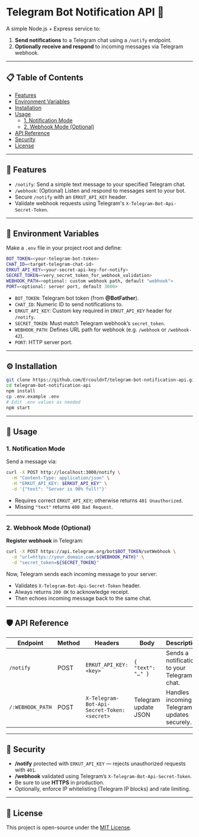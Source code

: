 # Telegram Bot Notification API 🚀

A simple Node.js + Express service to:

1. **Send notifications** to a Telegram chat using a `/notify` endpoint.
2. **Optionally receive and respond** to incoming messages via Telegram webhook.

---

## 📋 Table of Contents

- [Features](#features)
- [Environment Variables](#environment-variables)
- [Installation](#installation)
- [Usage](#usage)
  - [1. Notification Mode](#1-notification-mode)
  - [2. Webhook Mode (Optional)](#2-webhook-mode-optional)
- [API Reference](#api-reference)
- [Security](#security)
- [License](#license)

---

## 🧩 Features

- `/notify`: Send a simple text message to your specified Telegram chat.
- `/webhook`: (Optional) Listen and respond to messages sent to your bot.
- Secure `/notify` with an `ERKUT_API_KEY` header.
- Validate webhook requests using Telegram's `X-Telegram-Bot-Api-Secret-Token`.

---

## 🔐 Environment Variables

Make a `.env` file in your project root and define:

```bash
BOT_TOKEN=<your-telegram-bot-token>
CHAT_ID=<target-telegram-chat-id>
ERKUT_API_KEY=<your-secret-api-key-for-notify>
SECRET_TOKEN=<very_secret_token_for_webhook_validation>
WEBHOOK_PATH=<optional: custom webhook path, default "webhook">
PORT=<optional: server port, default 3000>
```

- `BOT_TOKEN`: Telegram bot token (from **@BotFather**).
- `CHAT_ID`: Numeric ID to send notifications to.
- `ERKUT_API_KEY`: Custom key required in `ERKUT_API_KEY` header for `/notify`.
- `SECRET_TOKEN`: Must match Telegram webhook’s `secret_token`.
- `WEBHOOK_PATH`: Defines URL path for webhook (e.g. `/webhook` or `/webhook-42`).
- `PORT`: HTTP server port.

---

## ⚙️ Installation

```bash
git clone https://github.com/ErcouldnT/telegram-bot-notification-api.git
cd telegram-bot-notification-api
npm install
cp .env.example .env
# Edit .env values as needed
npm start
```

---

## 🚀 Usage

### 1. Notification Mode

Send a message via:

```bash
curl -X POST http://localhost:3000/notify \
  -H "Content-Type: application/json" \
  -H "ERKUT_API_KEY: $ERKUT_API_KEY" \
  -d '{"text": "Server is 90% full!"}'
```

- Requires correct `ERKUT_API_KEY`; otherwise returns `401 Unauthorized`.
- Missing `"text"` returns `400 Bad Request`.

---

### 2. Webhook Mode (Optional)

**Register webhook** in Telegram:

```bash
curl -X POST https://api.telegram.org/bot$BOT_TOKEN/setWebhook \
  -d "url=https://your.domain.com/${WEBHOOK_PATH}" \
  -d "secret_token=${SECRET_TOKEN}"
```

Now, Telegram sends each incoming message to your server:

- Validates `X-Telegram-Bot-Api-Secret-Token` header.
- Always returns `200 OK` to acknowledge receipt.
- Then echoes incoming message back to the same chat.

---

## 🛡 API Reference

| Endpoint         | Method | Headers                                     | Body                 | Description                                 |
| ---------------- | ------ | ------------------------------------------- | -------------------- | ------------------------------------------- |
| `/notify`        | POST   | `ERKUT_API_KEY: <key>`                      | `{ "text": "…" }`    | Sends a notification to your Telegram chat. |
| `/:WEBHOOK_PATH` | POST   | `X-Telegram-Bot-Api-Secret-Token: <secret>` | Telegram update JSON | Handles incoming Telegram updates securely. |

---

## 🔧 Security

- **/notify** protected with `ERKUT_API_KEY` — rejects unauthorized requests with `401`.
- **/webhook** validated using Telegram’s `X-Telegram-Bot-Api-Secret-Token`.
- Be sure to use **HTTPS** in production.
- Optionally, enforce IP whitelisting (Telegram IP blocks) and rate limiting.

---

## 📝 License

This project is open-source under the [MIT License](LICENSE).

